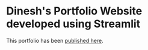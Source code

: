 # Dinesh's Portfolio Website developed using Streamlit

This portfolio has been [published here](https://dineshprojects.streamlit.app/). 
